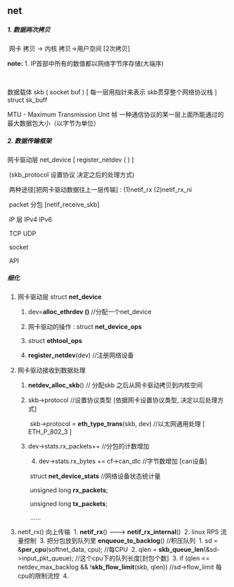 ## 	net

##### 1. 数据两次拷贝

​	网卡 拷贝 -> 内核  拷贝->用户空间   [2次拷贝]

**note:** 1.  IP首部中所有的数值都以网络字节序存储(大端序)

​	

数据载体 skb  ( socket buf ) [ 每一层用指针来表示  skb贯穿整个网络协议栈 ]
​	struct sk_buff




MTU - Maximum Transmission Unit  帧  一种通信协议的某一层上面所能通过的最大数据包大小（以字节为单位）



##### 2. 数据传输框架

网卡驱动层  net_device [ register_netdev ( ) ]



​	(skb_protocol 设置协议 决定之后的处理方式)

​        两种途径[把网卡驱动数据往上一层传输] : (1)netif_rx   (2)netif_rx_ni



​         packet  分包 [netif_receive_skb]  

​               IP 层  IPv4 IPv6

​                  TCP UDP

​                     socket

​                      API

##### 细化

1. 网卡驱动层  struct **net_device**

    1. dev=**alloc_ethrdev ()**  //分配一个net_device

    2. 网卡驱动的操作 :  struct **net_device_ops** 

    3. struct **ethtool_ops**

    4. **register_netdev**(dev) //注册网络设备

2. 网卡驱动接收到数据处理 

    1. **netdev_alloc_skb**()  // 分配skb  之后从网卡驱动拷贝到内核空间

    2. skb->protocol   //设置协议类型 [依据网卡设置协议类型, 决定以后处理方式]

       ​	skb->protocol =  **eth_type_trans**(skb, dev)  //以太网通用处理 [ ETH_P_802_3 ]

    3. dev->stats.rx_packets++   //分包的计数增加

      	4. dev->stats.rx_bytes += cf->can_dlc  //字节数增加 [can设备]

       ​	struct **net_device_stats**   //网络设备状态统计量

       ​		unsigned long **rx_packets**;

       ​		unsigned long **tx_packets**;

       ​		......

3. netif_rx() 向上传输
   ​    1. **netif_rx**()  ---> **netif_rx_internal**() 
   ​    2. linux RPS  流量控制
   ​    3. 把分包放到队列里 **enqueue_to_backlog**() //积压队列
   ​       1. sd = &**per_cpu**(softnet_data, cpu);  //每CPU
   ​       2. qlen = **skb_queue_len**(&sd->input_pkt_queue);  //这个cpu下的队列长度[封包个数]
   ​       3. if (qlen <= netdev_max_backlog && !**skb_flow_limit**(skb, qlen))  //sd->flow_limit 每cpu的限制流控
   ​       4. 

